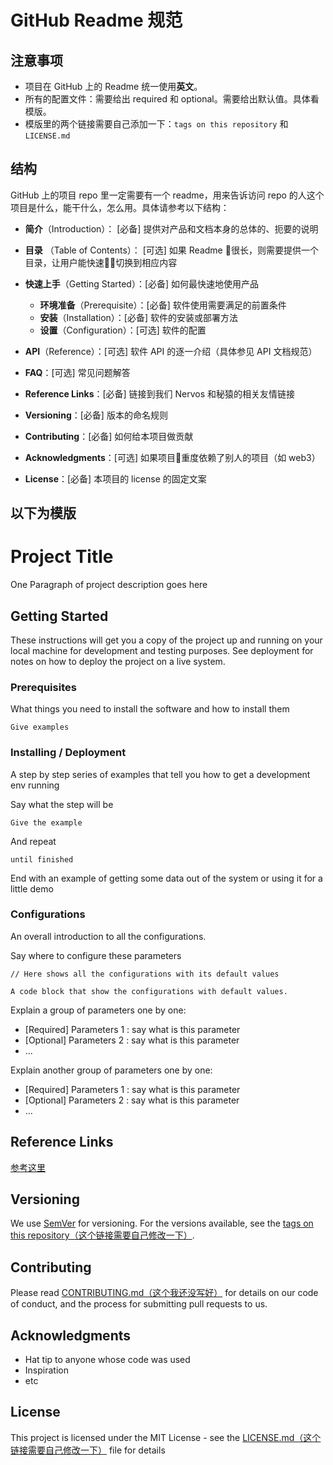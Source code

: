 # GitHub Readme 规范

## 注意事项
* 项目在 GitHub 上的 Readme 统一使用**英文**。
* 所有的配置文件：需要给出 required 和 optional。需要给出默认值。具体看模版。
* 模版里的两个链接需要自己添加一下：`tags on this repository` 和 `LICENSE.md`


## 结构

GitHub 上的项目 repo 里一定需要有一个 readme，用来告诉访问 repo 的人这个项目是什么，能干什么，怎么用。具体请参考以下结构：

- **简介**（Introduction）： [必备] 提供对产品和文档本身的总体的、扼要的说明
- **目录** （Table of Contents）： [可选] 如果 Readme 很长，则需要提供一个目录，让用户能快速切换到相应内容
- **快速上手**（Getting Started）：[必备] 如何最快速地使用产品
  - **环境准备**（Prerequisite）：[必备] 软件使用需要满足的前置条件
  - **安装**（Installation）：[必备] 软件的安装或部署方法
  - **设置**（Configuration）：[可选] 软件的配置
- **API**（Reference）：[可选] 软件 API 的逐一介绍（具体参见 API 文档规范）
- **FAQ**：[可选] 常见问题解答

- **Reference Links**：[必备] 链接到我们 Nervos 和秘猿的相关友情链接
- **Versioning**：[必备] 版本的命名规则
- **Contributing**：[必备] 如何给本项目做贡献
- **Acknowledgments**：[可选] 如果项目重度依赖了别人的项目（如 web3）
- **License**：[必备] 本项目的 license 的固定文案



以下为模版
--- 
# Project Title

One Paragraph of project description goes here

## Getting Started

These instructions will get you a copy of the project up and running on your local machine for development and testing purposes. See deployment for notes on how to deploy the project on a live system.

### Prerequisites

What things you need to install the software and how to install them

```
Give examples
```

### Installing / Deployment

A step by step series of examples that tell you how to get a development env running

Say what the step will be

```
Give the example
```

And repeat

```
until finished
```

End with an example of getting some data out of the system or using it for a little demo

### Configurations

An overall introduction to all the configurations.

Say where to configure these parameters

```
// Here shows all the configurations with its default values

A code block that show the configurations with default values.
```

Explain a group of parameters one by one:
* [Required] Parameters 1 : say what is this parameter
* [Optional] Parameters 2 : say what is this parameter
* ...

Explain another group of parameters one by one:
* [Required] Parameters 1 : say what is this parameter
* [Optional] Parameters 2 : say what is this parameter
* ...



## Reference Links
[参考这里](structure.md)

## Versioning

We use [SemVer](http://semver.org/) for versioning. For the versions available, see the [tags on this repository（这个链接需要自己修改一下）](https://github.com/your/project/tags). 

## Contributing

Please read [CONTRIBUTING.md（这个我还没写好）]() for details on our code of conduct, and the process for submitting pull requests to us.

## Acknowledgments

* Hat tip to anyone whose code was used
* Inspiration
* etc

## License

This project is licensed under the MIT License - see the [LICENSE.md（这个链接需要自己修改一下）](LICENSE.md) file for details


